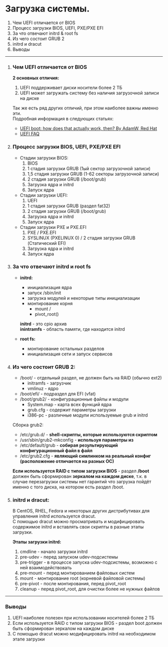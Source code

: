 # Загрузка системы.

1. Чем UEFI отличается от BIOS
1. Процесс загрузки BIOS, UEFI, PXE/PXE EFI
1. За что отвечают initrd & root fs
1. Из чего состоит GRUB 2
1. initrd и dracut
1. Выводы


---

1. ### Чем UEFI отличается от BIOS

    __2 основных отличия:__
    1. UEFI поддерживает диски носители более 2 ТБ
    2. UEFI может загружать систему без наличия загрузочной записи на диске

    Так же есть ряд других отличий, при этом наиболее важны именно эти.  
    Подробная информация в следующих статьях:
    - [UEFI boot: how does that actually work, then? By AdamW, Red Hat](https://www.happyassassin.net/2014/01/25/uefi-boot-how-does-that-actually-work-then/)
    - [UEFI FAQ](https://uefi.org/faq)


1. ### Процесс загрузки BIOS, UEFI, PXE/PXE EFI
    - Стадии загрузки BIOS:
        1. BIOS
        1. 1 стадия загрузки GRUB (1ый сектор загрузочной записи)
        1. 1,5 стадия загрузки GRUB (1-62 секторы загрузочной записи)
        1. 2 стадия загрузки GRUB (/boot/grub)
        1. Загрузка ядра и initrd
        1. Запуск ядра
    - Стадии загрузки UEFI:
        1. UEFI
        1. 1 стадия загрузки GRUB (раздел fat32)
        1. 2 стадия загрузки GRUB (/boot/grub)
        1. Загрузка ядра и initrd
        1. Запуск ядра
    - Стадии загрузки PXE и PXE.EFI
        1. PXE / PXE.EFI
        1. SYSLINUX (PXELINUX 0) / 2 стадия загрузки GRUB (Статический EFI)
        1. Загрузка ядра и initrd
        1. Запуск ядра


1. ### За что отвечают initrd и root fs
    - __initrd:__
        - инициализация ядра
        - запуск /sbin/init
        - загрузка модулей и некоторые типы инициализации
        - монтирование корня
            - mount /
            - pivot_root()

        __initrd__ - это cpio архив  
        __inintramfs__ - область памяти, где находится initrd

    - __root fs:__
        - монтирование остальных разделов
        - инициализация сети и запуск сервисов


1. ### Из чего состоит GRUB 2:
    - /boot/ - отдельный раздел, не должен быть на RAID (обычно ext2)
        - initramfs - загрузчик
        - vmlinuz - ядро
    - /boot/efi/ - подраздел для EFI (vfat)
    - /boot/grub2/ - конфигурационные файлы и модули
        - System.map - карта всех функций ядра
        - grub.cfg - содержит параметры загрузки
        - i386-pc - различные модули используемые grub и initrd

    Сборка grub2:    
    - /etc/grub.d/ - __shell-скрипты, которые используются скриптом__
    - /usr/sbin/grub2-mkconfig - __используя параметры из__
    - /etc/default/grub - __собирая результирующий конфигурационный файл в файл__
    - /etc/grub2.cfg - __являющий симлинком на реальный конфиг (расположение отличается на разных ОС)__


    __Если используется RAID с типом загрузки BIOS__ - раздел __/boot__ должен быть сформирован __зеркалом на каждом диске__, т.к. в случае перезагрузки системы нет гарантий что загрузка пойдёт именно с того диска, на котором есть раздел /boot. 


1. ### initrd и dracut:

    В CentOS, RHEL, Fedora и некоторых других дистрибутивах для управления initrd используется dracut.  
    С помощью dracut можно просматривать и модифицировать содержимое initrd и вставлять свои скрипты в разные этапы загрузки.

    __Этапы загрузки initrd:__
    1. cmdline - начало загрузки initrd
    1. pre-udev - перед запуском udev-подсистемы
    1. pre-trigger - в процессе запуска udev-подсистемы, возможно с ней взаимодействовать
    1. pre-mount - перед монтированием файловых систем
    1. mount - монтирование root (корневой файловой системы)
    1. pre-pivot - после монтирования, перед pivot_root
    1. cleanup - перед pivot_root, для очистки более не нужных файлов

---


### Выводы

1. UEFI наиболее полезен при использовании носителей более 2 ТБ
1. Если используется RAID с типом загрузки BIOS - раздел boot должен быть сформирован зеркалом на каждом диске
1. С помощью dracut можно модифицировать initrd на необходимом этапе загрузки